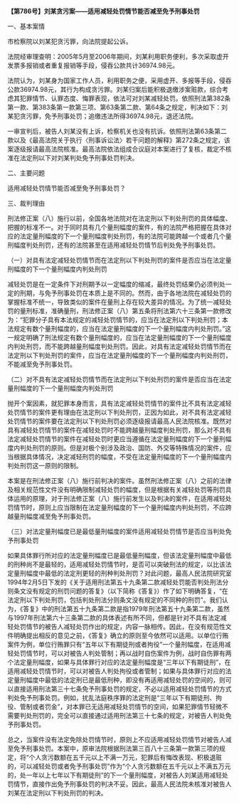 **【第786号】刘某贪污案——适用减轻处罚情节能否减至免予刑事处罚**

一、基本案情

市检察院以刘某犯贪污罪，向法院提起公诉。

法院经审理查明：2005年5月至2006年期间，刘某利用职务便利，多次采取虚开发票多报销或者重复报销等手段，侵吞公款共计36974.98元。

法院认为，刘某身为国家工作人员，利用职务之便，采用虚开、多报等手段，侵吞公款36974.98元，其行为构成贪污罪。刘某归案后能积极退缴涉案赃款，综合考虑其犯罪情节、认罪态度、悔罪表现，依法可对刘某减轻处罚。依照刑法第382条第一款、第383条第一款第三项、第63条第二款、第64条之规定，判决如下：刘某犯贪污罪，免予刑事处罚；追缴违法所得36974.98元，退还法院。

一审宣判后，被告人刘某没有上诉，检察机关也没有抗诉。依照刑法第63条第二款以及《最高法院关于执行〈刑事诉讼法〉若干问题的解释》第272条之规定，该案逐级报请最高法院核准。最高法院依法组成合议庭对本案进行了复核，裁定不核准在法定刑以下对刘某判处免予刑事处罚判决。

二、主要问题

适用减轻处罚情节能否减至免予刑事处罚？

三、裁判理由

刑法修正案（八）施行以前，全国各地法院对在法定刑以下判处刑罚的具体幅度、把握的标准不一。对于同时具有几个量刑幅度的案件，有的法院严格把握在具体对应的法定量刑幅度的下一个量刑幅度判处刑罚，有的法院可能跨越一个或者几个量刑幅度判处刑罚，还有的法院甚至在适用减轻处罚情节后判处免予刑事处罚。

（一）对具有法定减轻处罚情节而在法定刑以下判处刑罚的案件是否应当在法定量刑幅度的下一个量刑幅度内判处刑罚

减轻处罚是在一定条件下对刑期予以一定幅度的缩减，最终处罚结果仍必须判处一定的刑期，与免予刑事处罚在本质上是不同的。然而，由于各地法院在减轻处罚的掌握标准不统一，导致类似的案件在量刑上存在较大差异的情况。为了统一减轻处罚的量刑标准，准确量刑，刑法修正案（八）第五条将刑法第六十三条第一款修改为：“犯罪分子具有本法规定的减轻处罚情节的，应当在法定刑以下判处刑罚；本法规定有数个量刑幅度的，应当在法定量刑幅度的下一个量刑幅度内判处刑罚。”这一规定明确了刑法规定有数个量刑幅度的，应当在法定量刑幅度的下一个量刑幅度内判处刑罚，而不能跨越量刑幅度判处刑罚。因此，对具有法定减轻处罚情节而在法定刑以下判处刑罚的案件，应当在法定量刑幅度的下一个量刑幅度内判处刑罚，不能减至免予刑事处罚。

（二）对不具有法定减轻处罚情节而在法定刑以下判处刑罚的案件是否应当在法定量刑幅度的下一个量刑幅度内判处刑罚

抛开个案因素，就犯罪本身而言，具有法定减轻处罚情节的案件比不具有法定减轻处罚情节的案件更有理由在法定刑以下判处刑罚，正因为如此，对不具有法定减轻处罚情节的案件要在法定刑以下判处刑罚必须逐级报请最高人民法院核准。既然对具有减轻处罚情节的案件在减轻处罚时不能跨越量刑幅度判处刑罚，那么对不具有法定减轻处罚情节的案件在减轻处罚时更应当遵循在法定量刑幅度的下一个量刑幅度内判处刑罚的原则。但是对极个别涉及政治、国防、外交等特殊情况的案件，应当根据具体情况，决定减轻刑罚的幅度，不受在法定量刑幅度的下一个量刑幅度内判处刑罚这一原则的限制。

本案是在刑法修正案（八）施行前判决的案件。虽然刑法修正案（八）之前的法律及相关规范性文件没有明确限制减轻处罚的幅度，但是根据有关减轻处罚等刑罚具体运用的原理，对于刑法修正案（八）施行前发生以及判决的案件，在适用减轻处罚情节时，原则上应当限制在法定量刑幅度的下一个量刑幅度内判处刑罚，不应跨越量刑幅度减至免予刑事处罚。

（三）对法定量刑幅度已是最低量刑幅度的案件适用减轻处罚情节是否应当判处免予刑事处罚

如果具体罪行所对应的法定量刑幅度已是最低量刑幅度，但该法定量刑幅度中最低的刑种尚不是最轻的，适用减轻处罚情节时，是否可以突破刑法的规定，以比该法定量刑幅度中最低的法定刑更轻的刑种判处刑罚？对此问题，最高人民法院研究室1994年2月5日下发的《关于适用刑法第五十九条第二款减轻处罚能否判处刑法分则条文没有规定的刑罚问题的答复》（以下简称《答复》）作了如下明确答复，“在法定刑以下判处刑罚，包括判处刑法分则条文没有规定的不同种的刑罚”。我们认为，《答复》中的刑法第五十九条第二款是指1979年刑法第五十九条第二款，虽然与1997年刑法第六十三条第二款的具体表述有所不同，但都是针对不具有法定减轻处罚情节的被告人减轻处罚作出的规定，内容一脉相传。因此，在没有规范性文件明确提出相反的意见之前，《答复》确立的原则至今依然可以适用。以单位行贿案件为例，单位行贿罪只有“五年以下有期徒刑或者拘役”一个量刑幅度，在适用减轻处罚情节时，可以对被告人判处管制；再以战时自伤案件为例，战时自伤罪有两个法定量刑幅度，如果与具体罪行对应的法定量刑幅度是“三年以下有期徒刑”，在适用减轻处罚情节时，可以对被告人判处拘役或者管制；如果与具体罪行对应的法定量刑幅度中最低的法定刑已是最低刑种，即没有再适用减轻处罚的空间的，则可以直接适用刑法第三十七条免予刑事处罚的规定，不必以适用减轻处罚情节的方式判处免予刑事处罚。例如，扰乱法庭秩序罪的法定刑是“三年以下有期徒刑、拘役、管制或者罚金”，对本罪已无适用减轻处罚情节的空间，如果犯罪情节轻微不需要判处刑罚的，完全可以直接通过适用刑法第三十七条的规定，对被告人判处免予刑事处罚。

总之，当案件没有法定免除处罚情节时，原则上不应适用减轻处罚情节对被告人减至免予刑事处罚。本案中，原审法院根据刑法第三百八十三条第一款第三项的规定，将“个人贪污数额在五千元以上不满一万元，犯罪后有悔改表现、积极退赃的，可以减轻处罚或者免予刑事处罚”作为“个人贪污数额在五千元以上不满五万元的，处一年以上七年以下有期徒刑”的下一个量刑幅度，对被告人刘某适用减轻处罚情节，直接作出免予刑事处罚的判决不妥。因此，最高人民法院未核准对被告人刘某在法定刑以下判处刑罚的判决。